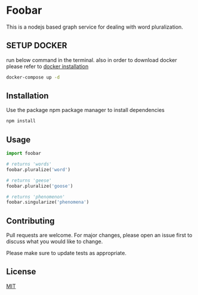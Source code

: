 # Foobar

This is a nodejs based graph service for dealing with word pluralization.


## SETUP DOCKER

run below command in the terminal. also in order to download docker please refer to [docker installation](https://docs.docker.com/get-started/)

```bash
docker-compose up -d
```


## Installation

Use the package  npm package manager to install dependencies

```bash
npm install
```

## Usage

```python
import foobar

# returns 'words'
foobar.pluralize('word')

# returns 'geese'
foobar.pluralize('goose')

# returns 'phenomenon'
foobar.singularize('phenomena')
```

## Contributing
Pull requests are welcome. For major changes, please open an issue first to discuss what you would like to change.

Please make sure to update tests as appropriate.

## License
[MIT](https://choosealicense.com/licenses/mit/)